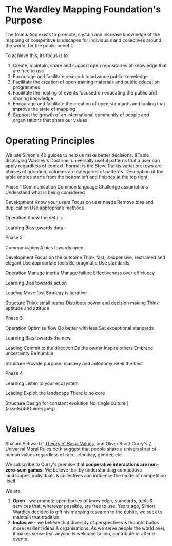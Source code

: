 # The Wardley Mapping Foundation's Purpose
The foundation exists to promote, sustain and increase knowledge of the mapping of competitive landscapes for individuals and collectives around the world, for the public benefit.

To achieve this, its focus is to:
1. Create, maintain, share and support open repositories of knowledge that are free to use
2. Encourage and facilitate research to advance public knowledge
3. Facilitate the creation of open training materials and public education programmes
4. Facilitate the hosting of events focused on educating the public and sharing knowledge
5. Encourage and facilitate the creation of open standards and tooling that improve the state of mapping
6. Support the growth of an international community of people and organisations that share our values

# Operating Principles
We use Simon's 40 guides to help us make better decisions.
![Table displaying Wardley's Doctrine, universally useful patterns that a user can apply regardless of context. Format is the Steve Purkis variation: rows are phases of adoption, columns are categories of patterns. Description of the table entries starts from the bottom left and finishes at the top right.

Phase 1
Communication
Common language
Challenge assumptions
Understand what is being considered

Development
Know your users
Focus on user needs
Remove bias and duplication
Use appropriate methods

Operation
Know the details

Learning
Bias towards data

Phase 2

Communication
A bias towards open

Development
Focus on the outcome
Think fast, inexpensive, restrained and elegant
Use appropriate tools
Be pragmatic
Use standards

Operation
Manage inertia
Manage failure
Effectiveness over efficiency

Learning
Bias towards action

Leading
Move fast
Strategy is iterative

Structure
Think small teams
Distribute power and decision making
Think aptitude and attitude

Phase 3

Operation
Optimise flow
Do better with less
Set exceptional standards

Learning
Bias towards the new

Leading
Commit to the direction
Be the owner
Inspire others
Embrace uncertainty
Be humble

Structure
Provide purpose, mastery and autonomy
Seek the best

Phase 4

Learning
Listen to your ecosystem

Leading
Exploit the landscape
There is no core

Structure
Design for constant evolution
No single culture
](assets/40Guides.jpeg)

# Values
Shalom Schwartz' [Theory of Basic Values](https://doi.org/10.9707/2307-0919.1116), and Oliver Scott Curry's [7 Universal Moral Rules](https://doi.org/10.1086/701478) both suggest that people share a universal set of human values regardless of race, ethniticy, gender, etc.

We subscribe to Curry's premise that **cooperative interactions are non-zero-sum games**.  We believe that by understanding competitive landscapes, individuals & collectives can influence the mode of competition itself.

We are:
1. **Open** - we promote open bodies of knowledge, standards, tools & services that, wherever possible, are free to use.  Years ago, Simon Wardley decided to gift his mapping research to the public, we seek to maintain that tradition.
2. **Inclusive** - we believe that diversity of perspectives & thought builds more resilient ideas & organisations.  As we serve people the world over, it makes sense that anyone is welcome to join, contribute or attend events.
